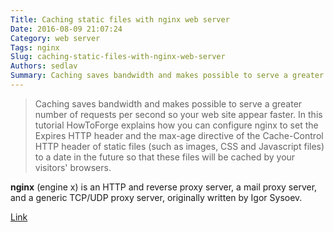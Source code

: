 ```yaml
---
Title: Caching static files with nginx web server
Date: 2016-08-09 21:07:24
Category: web server
Tags: nginx
Slug: caching-static-files-with-nginx-web-server
Authors: sedlav
Summary: Caching saves bandwidth and makes possible to serve a greater number of requests per second so your web site appear faster. In this tutorial HowToForg
---
```


> Caching saves bandwidth and makes possible to serve a greater number of requests per second so your web site appear faster. In this tutorial HowToForge explains how you can configure nginx to set the Expires HTTP header and the max-age directive of the Cache-Control HTTP header of static files (such as images, CSS and Javascript files) to a date in the future so that these files will be cached by your visitors' browsers.

**nginx** (engine x) is an HTTP and reverse proxy server, a mail proxy server, and a generic TCP/UDP proxy server, originally written by Igor Sysoev.

[Link](https://www.hugeserver.com/blog/tutorials/use-ipv6-apache/)

